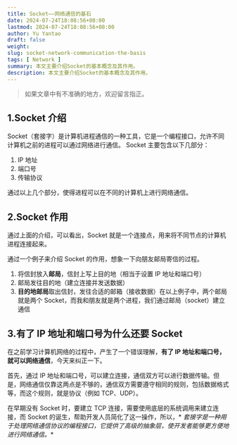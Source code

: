 ```yaml
---
title: Socket——网络通信的基石
date: 2024-07-24T18:08:56+08:00
lastmod: 2024-07-24T18:08:56+08:00
author: Yu Yantao
draft: false
weight:
slug: socket-network-communication-the-basis
tags: [ Network ]
summary: 本文主要介绍Socket的基本概念及其作用。
description: 本文主要介绍Socket的基本概念及其作用。
---
```


> 如果文章中有不准确的地方，欢迎留言指正。

## 1.Socket 介绍

Socket（套接字）是计算机进程通信的一种工具，它是一个编程接口，允许不同计算机之前的进程可以通过网络进行通信。
Socket 主要包含以下几部分：

1. IP 地址
2. 端口号
3. 传输协议

通过以上几个部分，使得进程可以在不同的计算机上进行网络通信。

## 2.Socket 作用

通过上面的介绍，可以看出，Socket 就是一个连接点，用来将不同节点的计算机进程连接起来。

通过一个例子来介绍 Socket 的作用，想象一下向朋友邮局寄信的过程。

1. 将信封放入**邮局**，信封上写上目的地（相当于设置 IP 地址和端口号）
2. 邮局发往目的地（建立连接并发送数据）
3. **目的地邮局**取出信封，发往合适的邮箱（接收数据）在以上例子中，两个邮局就是两个 Socket，而我和朋友就是两个进程，我们通过邮局（socket）建立通信

## 3.有了 IP 地址和端口号为什么还要 Socket

在之前学习计算机网络的过程中，产生了一个错误理解，**有了 IP 地址和端口号，就可以网络通信**，今天来纠正一下。

首先，通过 IP 地址和端口号，可以建立连接，通信双方可以进行数据传输。但是，网络通信仅靠这两点是不够的，通信双方需要遵守相同的规则，包括数据格式等，而这个规则，就是协议（例如
TCP、UDP）。

在早期没有 Socket 时，要建立 TCP 连接，需要使用底层的系统调用来建立连接，而 Socket 的诞生，帮助开发人员简化了这一操作，所以，*
*套接字是一种用于处理网络通信协议的编程接口，它提供了高级的抽象层，使开发者能够更方便地进行网络通信。**
